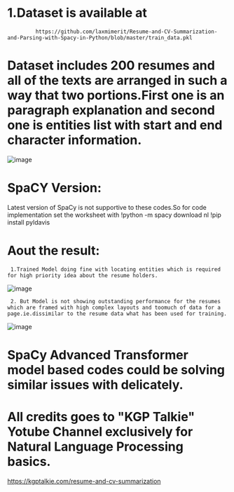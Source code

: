 # 1.Dataset is available at 
             https://github.com/laxmimerit/Resume-and-CV-Summarization-and-Parsing-with-Spacy-in-Python/blob/master/train_data.pkl
# Dataset includes 200 resumes and all of the texts are arranged in such a way that two portions.First one is an paragraph explanation and second one is entities list with start and end character information.
![image](https://user-images.githubusercontent.com/82649993/123547354-1306dc80-d77e-11eb-837b-6c81215be1d1.png)

# SpaCY Version:
Latest version of SpaCy is not supportive to these codes.So for code implementation set the worksheet with 
!python -m spacy download nl
!pip install pyldavis

# Aout the result:
     1.Trained Model doing fine with locating entities which is required for high priority idea about the resume holders.
![image](https://user-images.githubusercontent.com/82649993/123547539-d1c2fc80-d77e-11eb-97f2-5acb26700ac0.png)

     2. But Model is not showing outstanding performance for the resumes which are framed with high complex layouts and toomuch of data for a page.ie.dissimilar to the resume data what has been used for training.
     
![image](https://user-images.githubusercontent.com/82649993/123547611-1c447900-d77f-11eb-97c9-8b73ce682cf1.png)

# SpaCy Advanced Transformer model based codes could be solving similar issues with delicately.
# All credits goes to "KGP Talkie" Yotube Channel exclusively for Natural Language Processing basics.
  https://kgptalkie.com/resume-and-cv-summarization
